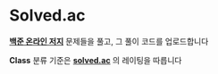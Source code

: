 # Solved.ac
[__백준 온라인 저지__][baekjoon] 문제들을 풀고, 그 풀이 코드를 업로드합니다

__Class__ 분류 기준은 [__solved.ac__][solved.ac] 의 레이팅을 따릅니다



[solved.ac]: solved.ac
[baekjoon]: acmicpc.net
